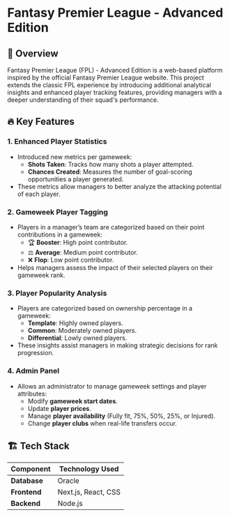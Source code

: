 # Fantasy Premier League - Advanced Edition

## 📌 Overview
Fantasy Premier League (FPL) - Advanced Edition is a web-based platform inspired by the official Fantasy Premier League website. This project extends the classic FPL experience by introducing additional analytical insights and enhanced player tracking features, providing managers with a deeper understanding of their squad's performance.

## 🔥 Key Features
### **1. Enhanced Player Statistics**
- Introduced new metrics per gameweek:
  - **Shots Taken**: Tracks how many shots a player attempted.
  - **Chances Created**: Measures the number of goal-scoring opportunities a player generated.
- These metrics allow managers to better analyze the attacking potential of each player.

### **2. Gameweek Player Tagging**
- Players in a manager’s team are categorized based on their point contributions in a gameweek:
  - 🏆 **Booster**: High point contributor.
  - ⚖️ **Average**: Medium point contributor.
  - ❌ **Flop**: Low point contributor.
- Helps managers assess the impact of their selected players on their gameweek rank.

### **3. Player Popularity Analysis**
- Players are categorized based on ownership percentage in a gameweek:
  - **Template**: Highly owned players.
  - **Common**: Moderately owned players.
  - **Differential**: Lowly owned players.
- These insights assist managers in making strategic decisions for rank progression.

### **4. Admin Panel**
- Allows an administrator to manage gameweek settings and player attributes:
  - Modify **gameweek start dates**.
  - Update **player prices**.
  - Manage **player availability** (Fully fit, 75%, 50%, 25%, or Injured).
  - Change **player clubs** when real-life transfers occur.

## 🏗️ Tech Stack
| Component     | Technology Used  |
|--------------|----------------|
| **Database** | Oracle         |
| **Frontend** | Next.js, React, CSS |
| **Backend**  | Node.js        |
